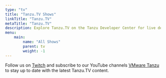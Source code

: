 ```yaml
---
type: "tv"
title: "Tanzu.TV Shows"
linkTitle: "Tanzu.TV"
metaTitle: "Tanzu.TV"
description: Explore Tanzu.TV on the Tanzu Developer Center for live demos of modern application development technologies, webinars, and episodes covering coding, Kubernetes, and more!
menu:
    main:
        name: "All Shows"
        parent: tv
        weight: -1
---
```

Follow us on [Twitch](https://www.twitch.tv/vmwaretanzu) and subscribe to our YouTube channels [VMware Tanzu](https://www.youtube.com/channel/UCzd8R3vkpllD4CJn_5g5sKg) to stay up to date with the latest Tanzu.TV content.
</br>
</br>